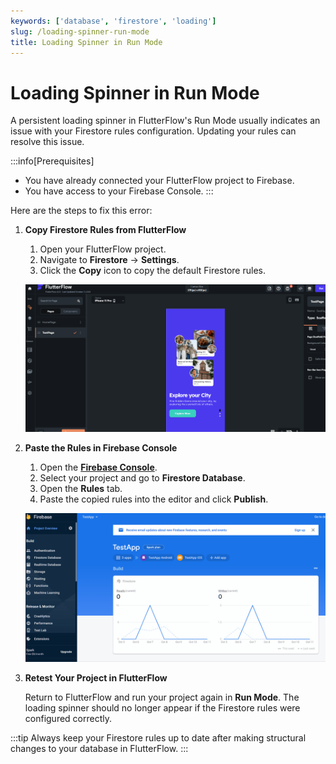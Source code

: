 ```yaml
---
keywords: ['database', 'firestore', 'loading']
slug: /loading-spinner-run-mode
title: Loading Spinner in Run Mode
---
```


# Loading Spinner in Run Mode

A persistent loading spinner in FlutterFlow's Run Mode usually indicates an issue with your Firestore rules configuration. Updating your rules can resolve this issue.

:::info[Prerequisites]
- You have already connected your FlutterFlow project to Firebase.
- You have access to your Firebase Console.
:::

Here are the steps to fix this error:

1. **Copy Firestore Rules from FlutterFlow**

    1. Open your FlutterFlow project.
    2. Navigate to **Firestore** → **Settings**.
    3. Click the **Copy** icon to copy the default Firestore rules.

    ![](../assets/20250430121355282620.gif)

2. **Paste the Rules in Firebase Console**

    1. Open the **[Firebase Console](https://console.firebase.google.com/)**.
    2. Select your project and go to **Firestore Database**.
    3. Open the **Rules** tab.
    4. Paste the copied rules into the editor and click **Publish**.

    ![](../assets/20250430121355575413.gif)

3. **Retest Your Project in FlutterFlow**

    Return to FlutterFlow and run your project again in **Run Mode**. The loading spinner should no longer appear if the Firestore rules were configured correctly.

:::tip
Always keep your Firestore rules up to date after making structural changes to your database in FlutterFlow.
:::
